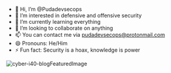 - 👋 Hi, I’m @Pudadevsecops
- 👀 I’m interested in defensive and offensive security
- 🌱 I’m currently learning everything
- 💞️ I’m looking to collaborate on anything
- 📫 You can contact me via pudadevsecops@protonmail.com 
- 😄 Pronouns: He/Him
- ⚡ Fun fact: Security is a hoax, knowledge is power

![cyber-i40-blogFeaturedImage](https://github.com/user-attachments/assets/e3def002-325c-40ca-bb8a-0926ee808ae6)
